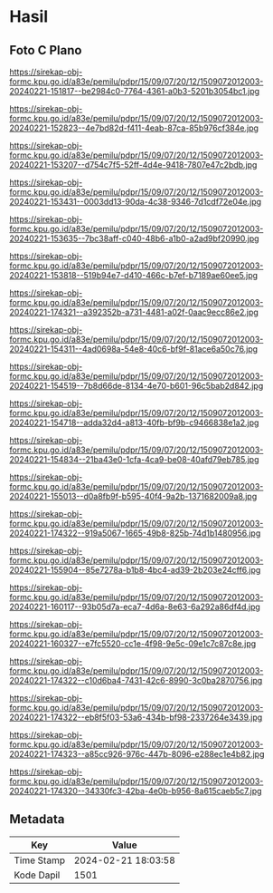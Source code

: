 # Hasil

## Foto C Plano

https://sirekap-obj-formc.kpu.go.id/a83e/pemilu/pdpr/15/09/07/20/12/1509072012003-20240221-151817--be2984c0-7764-4361-a0b3-5201b3054bc1.jpg

https://sirekap-obj-formc.kpu.go.id/a83e/pemilu/pdpr/15/09/07/20/12/1509072012003-20240221-152823--4e7bd82d-f411-4eab-87ca-85b976cf384e.jpg

https://sirekap-obj-formc.kpu.go.id/a83e/pemilu/pdpr/15/09/07/20/12/1509072012003-20240221-153207--d754c7f5-52ff-4d4e-9418-7807e47c2bdb.jpg

https://sirekap-obj-formc.kpu.go.id/a83e/pemilu/pdpr/15/09/07/20/12/1509072012003-20240221-153431--0003dd13-90da-4c38-9346-7d1cdf72e04e.jpg

https://sirekap-obj-formc.kpu.go.id/a83e/pemilu/pdpr/15/09/07/20/12/1509072012003-20240221-153635--7bc38aff-c040-48b6-a1b0-a2ad9bf20990.jpg

https://sirekap-obj-formc.kpu.go.id/a83e/pemilu/pdpr/15/09/07/20/12/1509072012003-20240221-153818--519b94e7-d410-466c-b7ef-b7189ae60ee5.jpg

https://sirekap-obj-formc.kpu.go.id/a83e/pemilu/pdpr/15/09/07/20/12/1509072012003-20240221-174321--a392352b-a731-4481-a02f-0aac9ecc86e2.jpg

https://sirekap-obj-formc.kpu.go.id/a83e/pemilu/pdpr/15/09/07/20/12/1509072012003-20240221-154311--4ad0698a-54e8-40c6-bf9f-81ace6a50c76.jpg

https://sirekap-obj-formc.kpu.go.id/a83e/pemilu/pdpr/15/09/07/20/12/1509072012003-20240221-154519--7b8d66de-8134-4e70-b601-96c5bab2d842.jpg

https://sirekap-obj-formc.kpu.go.id/a83e/pemilu/pdpr/15/09/07/20/12/1509072012003-20240221-154718--adda32d4-a813-40fb-bf9b-c9466838e1a2.jpg

https://sirekap-obj-formc.kpu.go.id/a83e/pemilu/pdpr/15/09/07/20/12/1509072012003-20240221-154834--21ba43e0-1cfa-4ca9-be08-40afd79eb785.jpg

https://sirekap-obj-formc.kpu.go.id/a83e/pemilu/pdpr/15/09/07/20/12/1509072012003-20240221-155013--d0a8fb9f-b595-40f4-9a2b-1371682009a8.jpg

https://sirekap-obj-formc.kpu.go.id/a83e/pemilu/pdpr/15/09/07/20/12/1509072012003-20240221-174322--919a5067-1665-49b8-825b-74d1b1480956.jpg

https://sirekap-obj-formc.kpu.go.id/a83e/pemilu/pdpr/15/09/07/20/12/1509072012003-20240221-155904--85e7278a-b1b8-4bc4-ad39-2b203e24cff6.jpg

https://sirekap-obj-formc.kpu.go.id/a83e/pemilu/pdpr/15/09/07/20/12/1509072012003-20240221-160117--93b05d7a-eca7-4d6a-8e63-6a292a86df4d.jpg

https://sirekap-obj-formc.kpu.go.id/a83e/pemilu/pdpr/15/09/07/20/12/1509072012003-20240221-160327--e7fc5520-cc1e-4f98-9e5c-09e1c7c87c8e.jpg

https://sirekap-obj-formc.kpu.go.id/a83e/pemilu/pdpr/15/09/07/20/12/1509072012003-20240221-174322--c10d6ba4-7431-42c6-8990-3c0ba2870756.jpg

https://sirekap-obj-formc.kpu.go.id/a83e/pemilu/pdpr/15/09/07/20/12/1509072012003-20240221-174322--eb8f5f03-53a6-434b-bf98-2337264e3439.jpg

https://sirekap-obj-formc.kpu.go.id/a83e/pemilu/pdpr/15/09/07/20/12/1509072012003-20240221-174323--a85cc926-976c-447b-8096-e288ec1e4b82.jpg

https://sirekap-obj-formc.kpu.go.id/a83e/pemilu/pdpr/15/09/07/20/12/1509072012003-20240221-174320--34330fc3-42ba-4e0b-b956-8a615caeb5c7.jpg


## Metadata

| Key        | Value               |
| ---------- | ------------------- |
| Time Stamp | 2024-02-21 18:03:58 |
| Kode Dapil | 1501                |



